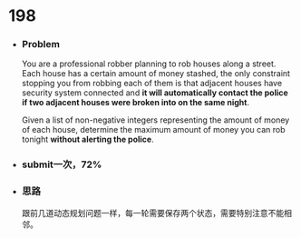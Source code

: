# 198

* ### Problem

  You are a professional robber planning to rob houses along a street. Each house has a certain amount of money stashed, the only constraint stopping you from robbing each of them is that adjacent houses have security system connected and **it will automatically contact the police if two adjacent houses were broken into on the same night**.

  Given a list of non-negative integers representing the amount of money of each house, determine the maximum amount of money you can rob tonight **without alerting the police**.

* ### submit一次，72%

* ### 思路

  跟前几道动态规划问题一样，每一轮需要保存两个状态，需要特别注意不能相邻。